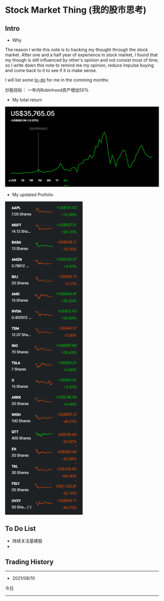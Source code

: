 # Stock Market Thing (我的股市思考)

## Intro

- Why

The reason I write this note is to tracking my thought through the stock market. After one and a half year of experience in stock market, I found that my though is still influenced by other's opinion and not consist most of time, so I write down this note to remind me my opinion, reduce impulse buying and come back to it to see if it is make sense.

I will list some [to-do](#To-Do-List) for me in the comming months

炒股目标： 一年内Robinhood资产增加50%

- My total return

![return](imgs/ret0810.png)
- My updated Profolio

![Profolio](imgs/prof0810.png)

## To Do List

* 持续关注基建股
* 

## Trading History
----
- 2021/08/10

今日

---